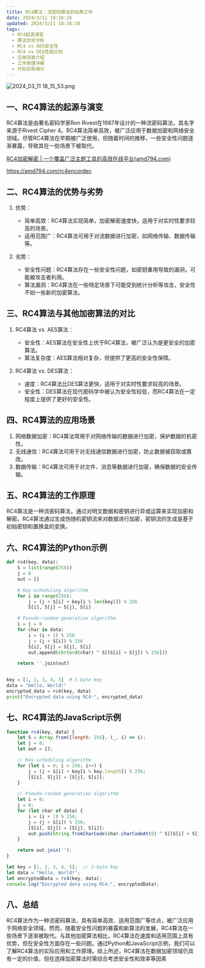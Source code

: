 ```yaml
---
title: RC4算法：流密码算法的经典之作
date: 2024/3/11 18:16:16
updated: 2024/3/11 18:16:16
tags:
  - RC4起源演变
  - 算法优劣分析
  - RC4 vs AES安全性
  - RC4 vs DES性能比较
  - 应用场景介绍
  - 工作原理详解
  - 代码实例演示
---
```



<img src="https://static.amd794.com/blog/images/2024_03_11 18_15_53.png@blog" title="2024_03_11 18_15_53.png" alt="2024_03_11 18_15_53.png"/>

## 一、RC4算法的起源与演变

RC4算法是由著名密码学家Ron Rivest在1987年设计的一种流密码算法，其名字来源于Rivest Cipher
4。RC4算法简单高效，被广泛应用于数据加密和网络安全领域。尽管RC4算法在早期被广泛使用，但随着时间的推移，一些安全性问题逐渐暴露，导致其在一些场景下被取代。

[RC4加密解密 | 一个覆盖广泛主题工具的高效在线平台(amd794.com)](https://amd794.com/rc4encordec)

https://amd794.com/rc4encordec

## 二、RC4算法的优势与劣势

1. 优势：

    - 简单高效：RC4算法实现简单，加密解密速度快，适用于对实时性要求较高的场景。
    - 适用范围广：RC4算法可用于对流数据进行加密，如网络传输、数据传输等。

2. 劣势：

    - 安全性问题：RC4算法存在一些安全性问题，如密钥重用导致的漏洞，可能被攻击者利用。
    - 算法漏洞：RC4算法在一些特定场景下可能受到统计分析等攻击，安全性不如一些新的加密算法。

## 三、RC4算法与其他加密算法的对比

1. RC4算法 vs. AES算法：

    - 安全性：AES算法在安全性上优于RC4算法，被广泛认为是更安全的加密算法。
    - 算法复杂度：AES算法相对复杂，但提供了更高的安全性保障。

2. RC4算法 vs. DES算法：

    - 速度：RC4算法比DES算法更快，适用于对实时性要求较高的场景。
    - 安全性：DES算法在现代密码学中被认为安全性较低，而RC4算法在一定程度上提供了更好的安全性。

## 四、RC4算法的应用场景

1. 网络数据加密：RC4算法常用于对网络传输的数据进行加密，保护数据的机密性。
2. 无线通信：RC4算法可用于对无线通信数据进行加密，防止数据被窃取或篡改。
3. 数据传输：RC4算法可用于对文件、消息等数据进行加密，确保数据的安全传输。

## 五、RC4算法的工作原理

RC4算法是一种流密码算法，通过对明文数据和密钥进行异或运算来实现加密和解密。RC4算法通过生成伪随机密钥流来对数据进行加密，密钥流的生成是基于初始密钥和置换盒的变换。

## 六、RC4算法的Python示例

```python
def rc4(key, data):
    S = list(range(256))
    j = 0
    out = []

    # Key-scheduling algorithm
    for i in range(256):
        j = (j + S[i] + key[i % len(key)]) % 256
        S[i], S[j] = S[j], S[i]

    # Pseudo-random generation algorithm
    i = j = 0
    for char in data:
        i = (i + 1) % 256
        j = (j + S[i]) % 256
        S[i], S[j] = S[j], S[i]
        out.append(chr(ord(char) ^ S[(S[i] + S[j]) % 256]))

    return ''.join(out)


key = [1, 2, 3, 4, 5]  # 5-byte key
data = "Hello, World!"
encrypted_data = rc4(key, data)
print("Encrypted data using RC4:", encrypted_data)
```

## 七、RC4算法的JavaScript示例

```javascript
function rc4(key, data) {
    let S = Array.from({length: 256}, (_, i) => i);
    let j = 0;
    let out = [];

    // Key-scheduling algorithm
    for (let i = 0; i < 256; i++) {
        j = (j + S[i] + key[i % key.length]) % 256;
        [S[i], S[j]] = [S[j], S[i]];
    }

    // Pseudo-random generation algorithm
    let i = 0;
    j = 0;
    for (let char of data) {
        i = (i + 1) % 256;
        j = (j + S[i]) % 256;
        [S[i], S[j]] = [S[j], S[i]];
        out.push(String.fromCharCode(char.charCodeAt(0) ^ S[(S[i] + S[j]) % 256]));
    }

    return out.join('');
}

let key = [1, 2, 3, 4, 5];  // 5-byte key
let data = "Hello, World!";
let encryptedData = rc4(key, data);
console.log("Encrypted data using RC4:", encryptedData);
```

## 八、总结

RC4算法作为一种流密码算法，具有简单高效、适用范围广等优点，被广泛应用于网络安全领域。然而，随着安全性问题的暴露和新算法的发展，RC4算法在一些场景下逐渐被取代。与其他加密算法相比，RC4算法在速度和适用范围上具有优势，但在安全性方面存在一些问题。通过Python和JavaScript示例，我们可以了解RC4算法的实际应用和工作原理。综上所述，RC4算法在数据加密领域仍具有一定的价值，但在选择加密算法时需综合考虑安全性和效率等因素